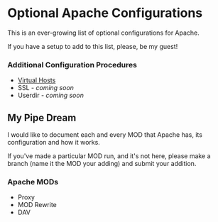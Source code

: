# Optional Apache Configurations

This is an ever-growing list of optional configurations for Apache. 

If you have a setup to add to this list, please, be my guest!

### Additional Configuration Procedures
- [Virtual Hosts](./mods/vhost.md)
- SSL - <i>coming soon</i>
- Userdir - <i>coming soon</i>

## My Pipe Dream

I would like to document each and every MOD that Apache has, its configuration and how it works.

If you've made a particular MOD run, and it's not here, please make a branch (name it the MOD your adding) and submit your addition.

### Apache MODs

- Proxy
- MOD Rewrite
- DAV
